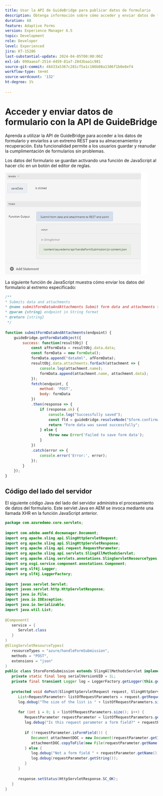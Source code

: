 ```yaml
---
title: Usar la API de GuideBridge para publicar datos de formulario
description: Obtenga información sobre cómo acceder y enviar datos de formulario mediante la API de GuideBridge para formularios adaptables. Guarde y recupere datos de formulario con facilidad.
duration: 68
feature: Adaptive Forms
version: Experience Manager 6.5
topic: Development
role: Developer
level: Experienced
jira: KT-15286
last-substantial-update: 2024-04-05T00:00:00Z
exl-id: 099aaeaf-2514-4459-81a7-2843baa1c981
source-git-commit: 48433a5367c281cf5a1c106b08a1306f1b0e8ef4
workflow-type: tm+mt
source-wordcount: '132'
ht-degree: 1%

---
```



# Acceder y enviar datos de formulario con la API de GuideBridge

Aprenda a utilizar la API de GuideBridge para acceder a los datos de formulario y enviarlos a un extremo REST para su almacenamiento y recuperación. Esta funcionalidad permite a los usuarios guardar y reanudar la cumplimentación de formularios sin problemas.

Los datos del formulario se guardan activando una función de JavaScript al hacer clic en un botón del editor de reglas.

![Editor de reglas](assets/rule-editor.png)

La siguiente función de JavaScript muestra cómo enviar los datos del formulario al extremo especificado:

```javascript
/**
* Submits data and attachments 
* @name submitFormDataAndAttachments Submit form data and attachments to REST endpoint
* @param {string} endpoint in String format
* @return {string} 
 */
 
function submitFormDataAndAttachments(endpoint) {
    guideBridge.getFormDataObject({
        success: function(resultObj) {
            const afFormData = resultObj.data.data;
            const formData = new FormData();
            formData.append("dataXml", afFormData);
            resultObj.data.attachments.forEach(attachment => {
                console.log(attachment.name);
                formData.append(attachment.name, attachment.data);
            });
            fetch(endpoint, {
                method: 'POST',
                body: formData
            })
            .then(response => {
                if (response.ok) {
                    console.log("Successfully saved");
                    const fld = guideBridge.resolveNode("$form.confirmation");
                    return "Form data was saved successfully";
                } else {
                    throw new Error('Failed to save form data');
                }
            })
            .catch(error => {
                console.error('Error:', error);
            });
        }
    });
}
```

## Código del lado del servidor

El siguiente código Java del lado del servidor administra el procesamiento de datos del formulario. Este servlet Java en AEM se invoca mediante una llamada XHR en la función JavaScript anterior.

```java
package com.azuredemo.core.servlets;

import com.adobe.aemfd.docmanager.Document;
import org.apache.sling.api.SlingHttpServletRequest;
import org.apache.sling.api.SlingHttpServletResponse;
import org.apache.sling.api.request.RequestParameter;
import org.apache.sling.api.servlets.SlingAllMethodsServlet;
import org.apache.sling.servlets.annotations.SlingServletResourceTypes;
import org.osgi.service.component.annotations.Component;
import org.slf4j.Logger;
import org.slf4j.LoggerFactory;

import javax.servlet.Servlet;
import javax.servlet.http.HttpServletResponse;
import java.io.File;
import java.io.IOException;
import java.io.Serializable;
import java.util.List;

@Component(
   service = {
      Servlet.class
   }
)
@SlingServletResourceTypes(
   resourceTypes = "azure/handleFormSubmission",
   methods = "POST",
   extensions = "json"
)
public class StoreFormSubmission extends SlingAllMethodsServlet implements Serializable {
   private static final long serialVersionUID = 1L;
   private final transient Logger log = LoggerFactory.getLogger(this.getClass());

   protected void doPost(SlingHttpServletRequest request, SlingHttpServletResponse response) throws IOException {
      List<RequestParameter> listOfRequestParameters = request.getRequestParameterList();
      log.debug("The size of the list is " + listOfRequestParameters.size());
      
      for (int i = 0; i < listOfRequestParameters.size(); i++) {
         RequestParameter requestParameter = listOfRequestParameters.get(i);
         log.debug("Is this request parameter a form field?" + requestParameter.isFormField());
         
         if (!requestParameter.isFormField()) {
            Document attachmentDOC = new Document(requestParameter.getInputStream());
            attachmentDOC.copyToFile(new File(requestParameter.getName()));
         } else {
            log.debug("Not a form field " + requestParameter.getName());
            log.debug(requestParameter.getString());
         }
      }
      
      response.setStatus(HttpServletResponse.SC_OK);
   }
}
```
